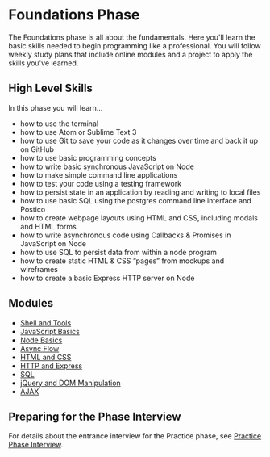 # Foundations Phase

The Foundations phase is all about the fundamentals. Here you'll learn the basic skills needed to begin programming like a professional. You will follow weekly study plans that include online modules and a project to apply the skills you've learned.

## High Level Skills

In this phase you will learn…

- how to use the terminal
- how to use Atom or Sublime Text 3
- how to use Git to save your code as it changes over time and back it up on GitHub
- how to use basic programming concepts
- how to write basic synchronous JavaScript on Node
- how to make simple command line applications
- how to test your code using a testing framework
- how to persist state in an application by reading and writing to local files
- how to use basic SQL using the postgres command line interface and Postico
- how to create webpage layouts using HTML and CSS, including modals and HTML forms
- how to write asynchronous code using Callbacks & Promises in JavaScript on Node
- how to use SQL to persist data from within a node program
- how to create static HTML & CSS “pages” from mockups and wireframes
- how to create a basic Express HTTP server on Node

## Modules

* [Shell and Tools](/Phases/Foundations/Modules/01-shell-and-tools/README.md)
* [JavaScript Basics](/Phases/Foundations/Modules/02-javascript-basics/README.md)
* [Node Basics](/Phases/Foundations/Modules/03-node-basics/README.md)
* [Async Flow](/Phases/Foundations/Modules/04-async-flow/README.md)
* [HTML and CSS](/Phases/Foundations/Modules/05-html-and-css/README.md)
* [HTTP and Express](/Phases/Foundations/Modules/06-http-and-express/README.md)
* [SQL](/Phases/Foundations/Modules/07-sql/README.md)
* [jQuery and DOM Manipulation](/Phases/Foundations/Modules/08-jquery-and-dom-manipulation/README.md)
* [AJAX](/Phases/Foundations/Modules/09-ajax/README.md)

## Preparing for the Phase Interview

For details about the entrance interview for the Practice phase, see [Practice Phase Interview](/Phases/Practice/Interview.md).
